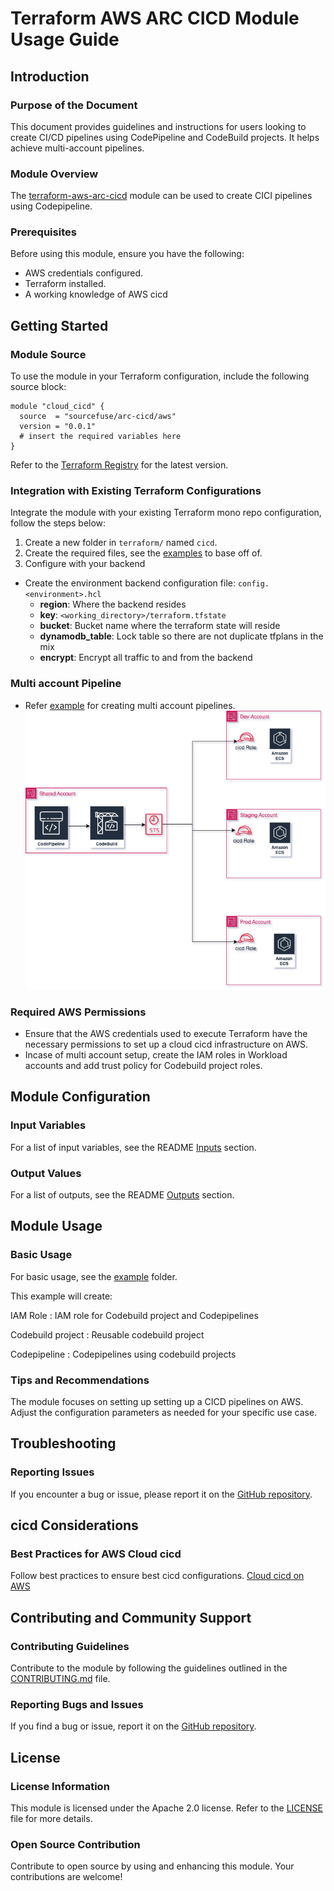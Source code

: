 # Terraform AWS ARC CICD Module Usage Guide

## Introduction

### Purpose of the Document

This document provides guidelines and instructions for users looking to create CI/CD pipelines using CodePipeline and CodeBuild projects. It helps achieve multi-account pipelines.

### Module Overview

The [terraform-aws-arc-cicd](https://github.com/sourcefuse/terraform-aws-arc-cicd) module can be used to create CICI pipelines using Codepipeline.
### Prerequisites

Before using this module, ensure you have the following:
- AWS credentials configured.
- Terraform installed.
- A working knowledge of AWS cicd

## Getting Started

### Module Source

To use the module in your Terraform configuration, include the following source block:

```hcl
module "cloud_cicd" {
  source  = "sourcefuse/arc-cicd/aws"
  version = "0.0.1"
  # insert the required variables here
}
```
Refer to the [Terraform Registry](https://registry.terraform.io/modules/sourcefuse/arc-cicd/aws/latest) for the latest version.

### Integration with Existing Terraform Configurations

Integrate the module with your existing Terraform mono repo configuration, follow the steps below:

1. Create a new folder in `terraform/` named `cicd`.
2. Create the required files, see the [examples](https://github.com/sourcefuse/terraform-aws-arc-cicd/tree/main/examples/terraform) to base off of.
3. Configure with your backend
  - Create the environment backend configuration file: `config.<environment>.hcl`
    - **region**: Where the backend resides
    - **key**: `<working_directory>/terraform.tfstate`
    - **bucket**: Bucket name where the terraform state will reside
    - **dynamodb_table**: Lock table so there are not duplicate tfplans in the mix
    - **encrypt**: Encrypt all traffic to and from the backend

### Multi account Pipeline
  - Refer [example](https://github.com/sourcefuse/terraform-aws-arc-cicd/tree/main/examples/multi-account-ui-deployment) for creating multi account pipelines.
  ![multi_account_cicd](./static/multi-account-cicd.png)

### Required AWS Permissions

- Ensure that the AWS credentials used to execute Terraform have the necessary permissions to set up a cloud cicd infrastructure on AWS.
- Incase of multi account setup, create the IAM roles in Workload accounts and add trust policy for Codebuild project roles.


## Module Configuration

### Input Variables

For a list of input variables, see the README [Inputs](https://github.com/sourcefuse/terraform-aws-arc-cicd?tab=readme-ov-file#inputs) section.

### Output Values

For a list of outputs, see the README [Outputs](https://github.com/sourcefuse/terraform-aws-arc-cicd?tab=readme-ov-file#outputs) section.

## Module Usage

### Basic Usage

For basic usage, see the [example](https://github.com/sourcefuse/terraform-aws-arc-cicd/tree/main/examples/terraform) folder.

This example will create:

IAM Role : IAM role for Codebuild project and Codepipelines

Codebuild project : Reusable codebuild project

Codepipeline : Codepipelines using codebuild projects


### Tips and Recommendations

The module focuses on setting up setting up a CICD pipelines on AWS. Adjust the configuration parameters as needed for your specific use case.

## Troubleshooting

### Reporting Issues

If you encounter a bug or issue, please report it on the [GitHub repository](https://github.com/sourcefuse/terraform-aws-arc-cicd/issues).

## cicd Considerations

### Best Practices for AWS Cloud cicd

Follow best practices to ensure best cicd configurations.
[Cloud cicd on AWS](https://docs.aws.amazon.com/whitepapers/latest/aws-overview/cicd-and-compliance.html)

## Contributing and Community Support

### Contributing Guidelines

Contribute to the module by following the guidelines outlined in the [CONTRIBUTING.md](https://github.com/sourcefuse/terraform-aws-arc-cicd/blob/main/CONTRIBUTING.md) file.

### Reporting Bugs and Issues

If you find a bug or issue, report it on the [GitHub repository](https://github.com/sourcefuse/terraform-aws-arc-cicd/issues).

## License

### License Information

This module is licensed under the Apache 2.0 license. Refer to the [LICENSE](https://github.com/sourcefuse/terraform-aws-arc-cicd/blob/main/LICENSE) file for more details.

### Open Source Contribution

Contribute to open source by using and enhancing this module. Your contributions are welcome!
